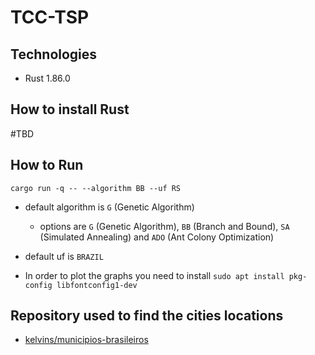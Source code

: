 # TCC-TSP

## Technologies

- Rust 1.86.0

## How to install Rust

#TBD

## How to Run

`cargo run -q -- --algorithm BB --uf RS`

- default algorithm is `G` (Genetic Algorithm)
  - options are `G` (Genetic Algorithm), `BB` (Branch and Bound), `SA` (Simulated Annealing) and `ADO` (Ant Colony Optimization)
- default uf is `BRAZIL`


- In order to plot the graphs you need to install `sudo apt install pkg-config libfontconfig1-dev`


## Repository used to find the cities locations

- [kelvins/municipios-brasileiros](https://github.com/kelvins/municipios-brasileiros)